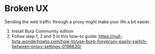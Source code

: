 # Broken UX

Sending the web traffic through a proxy might make your life a bit easier. 

1. Install Burp Community edition
2. Follow step 1, 2 and 3 in this how-to guide: https://null-byte.wonderhowto.com/how-to/use-burp-foxyproxy-easily-switch-between-proxy-settings-0196630/